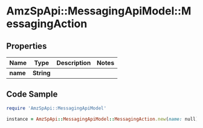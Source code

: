 # AmzSpApi::MessagingApiModel::MessagingAction

## Properties

Name | Type | Description | Notes
------------ | ------------- | ------------- | -------------
**name** | **String** |  | 

## Code Sample

```ruby
require 'AmzSpApi::MessagingApiModel'

instance = AmzSpApi::MessagingApiModel::MessagingAction.new(name: null)
```


